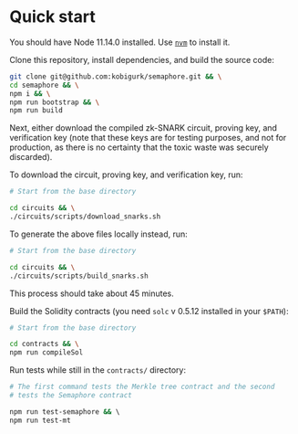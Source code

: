# Quick start

You should have Node 11.14.0 installed. Use
[`nvm`](https://github.com/nvm-sh/nvm) to install it.

Clone this repository, install dependencies, and build the source code:

```bash
git clone git@github.com:kobigurk/semaphore.git && \
cd semaphore && \
npm i && \
npm run bootstrap && \
npm run build
```

Next, either download the compiled zk-SNARK circuit, proving key, and
verification key (note that these keys are for testing purposes, and not for
production, as there is no certainty that the toxic waste was securely
discarded).

To download the circuit, proving key, and verification key, run:

```bash
# Start from the base directory

cd circuits && \
./circuits/scripts/download_snarks.sh
```

To generate the above files locally instead, run:

```bash
# Start from the base directory

cd circuits && \
./circuits/scripts/build_snarks.sh
```

This process should take about 45 minutes.

Build the Solidity contracts (you need `solc` v 0.5.12 installed in your `$PATH`):

```bash
# Start from the base directory

cd contracts && \
npm run compileSol
```

Run tests while still in the `contracts/` directory:

```bash
# The first command tests the Merkle tree contract and the second
# tests the Semaphore contract

npm run test-semaphore && \ 
npm run test-mt
```
